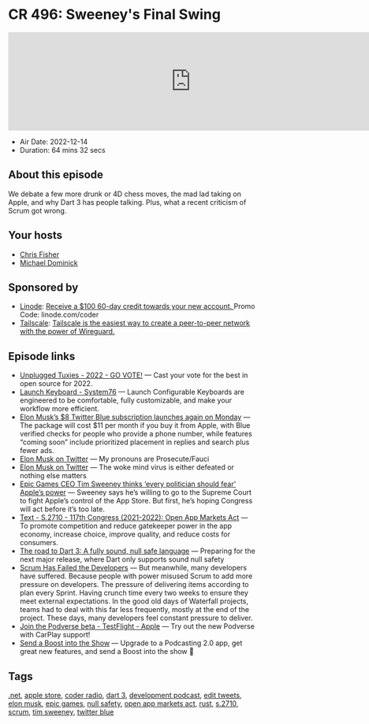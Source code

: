 # CR 496: Sweeney's Final Swing

<iframe src="https://player.fireside.fm/v2/MLf2ZzhC+aZ8oGeaD?theme=dark" width="740" height="200" frameborder="0" scrolling="no"></iframe>

* Air Date: 2022-12-14
* Duration: 64 mins 32 secs

## About this episode

We debate a few more drunk or 4D chess moves, the mad lad taking on Apple, and why Dart 3 has people talking. Plus, what a recent criticism of Scrum got wrong.

## Your hosts
* [Chris Fisher](https://coder.show/hosts/chrislas)
* [Michael Dominick](https://coder.show/hosts/michael)

## Sponsored by

  * [Linode](https://linode.com/coder): [Receive a $100 60-day credit towards your new account. ](https://linode.com/coder) Promo Code: linode.com/coder
  * [Tailscale](https://tailscale.com/coder): [Tailscale is the easiest way to create a peer-to-peer network with the power of Wireguard. ](https://tailscale.com/coder)



## Episode links

  * [Unplugged Tuxies - 2022 - GO VOTE!](https://nextcloud.tuxies.party/apps/forms/NcC8exyT3XFQwQZZ "Unplugged Tuxies - 2022 - GO VOTE!") — Cast your vote for the best in open source for 2022.
  * [Launch Keyboard - System76](https://system76.com/accessories/launch "Launch Keyboard - System76") — Launch Configurable Keyboards are engineered to be comfortable, fully customizable, and make your workflow more efficient.
  * [Elon Musk’s $8 Twitter Blue subscription launches again on Monday](https://www.theverge.com/2022/12/10/23503355/twitter-blue-verification-elon-musk-phone-number-ads "Elon Musk’s $8 Twitter Blue subscription launches again on Monday") — The package will cost $11 per month if you buy it from Apple, with Blue verified checks for people who provide a phone number, while features “coming soon” include prioritized placement in replies and search plus fewer ads.
  * [Elon Musk on Twitter](https://twitter.com/elonmusk/status/1601894132573605888 "Elon Musk on Twitter") — My pronouns are Prosecute/Fauci
  * [Elon Musk on Twitter](https://twitter.com/elonmusk/status/1602278477234728960 "Elon Musk on Twitter") — The woke mind virus is either defeated or nothing else matters
  * [Epic Games CEO Tim Sweeney thinks ‘every politician should fear’ Apple’s power](https://www.theverge.com/2022/12/8/23500363/tim-sweeney-epic-games-ceo-interview-apple-app-store-google-legislaton "Epic Games CEO Tim Sweeney thinks ‘every politician should fear’ Apple’s power") — Sweeney says he’s willing to go to the Supreme Court to fight Apple’s control of the App Store. But first, he’s hoping Congress will act before it’s too late.
  * [Text - S.2710 - 117th Congress (2021-2022): Open App Markets Act](https://www.congress.gov/bill/117th-congress/senate-bill/2710/text?r=23&s=1 "Text - S.2710 - 117th Congress \(2021-2022\): Open App Markets Act") — To promote competition and reduce gatekeeper power in the app economy, increase choice, improve quality, and reduce costs for consumers.
  * [The road to Dart 3: A fully sound, null safe language](https://medium.com/dartlang/the-road-to-dart-3-afdd580fbefa "The road to Dart 3: A fully sound, null safe language") — Preparing for the next major release, where Dart only supports sound null safety
  * [Scrum Has Failed the Developers](https://ageling.substack.com/p/scrum-has-failed-the-developers-547dfe09cc53?r=18ih73&utm_campaign=post&utm_medium=web "Scrum Has Failed the Developers") — But meanwhile, many developers have suffered. Because people with power misused Scrum to add more pressure on developers. The pressure of delivering items according to plan every Sprint. Having crunch time every two weeks to ensure they meet external expectations. In the good old days of Waterfall projects, teams had to deal with this far less frequently, mostly at the end of the project. These days, many developers feel constant pressure to deliver.
  * [Join the Podverse beta - TestFlight - Apple](https://testflight.apple.com/join/VpxVTOsT "Join the Podverse beta - TestFlight - Apple") — Try out the new Podverse with CarPlay support!
  * [Send a Boost into the Show](https://podcastindex.org/apps?appTypes=app&elements=Value "Send a Boost into the Show") — Upgrade to a Podcasting 2.0 app, get great new features, and send a Boost into the show 🎉



## Tags

[.net](https://coder.show/tags/.net), [apple store](https://coder.show/tags/apple%20store), [coder radio](https://coder.show/tags/coder%20radio), [dart 3](https://coder.show/tags/dart%203), [development podcast](https://coder.show/tags/development%20podcast), [edit tweets](https://coder.show/tags/edit%20tweets), [elon musk](https://coder.show/tags/elon%20musk), [epic games](https://coder.show/tags/epic%20games), [null safety](https://coder.show/tags/null%20safety), [open app markets act](https://coder.show/tags/open%20app%20markets%20act), [rust](https://coder.show/tags/rust), [s.2710](https://coder.show/tags/s.2710), [scrum](https://coder.show/tags/scrum), [tim sweeney](https://coder.show/tags/tim%20sweeney), [twitter blue](https://coder.show/tags/twitter%20blue)